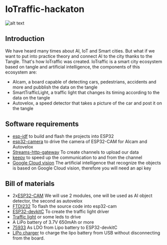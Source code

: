 # IoTraffic-hackaton
![alt text](https://github.com/elRaulito/Iotraffic-hackaton/blob/main/images/cover.png?raw=true)
## Introduction
We have heard many times about AI, IoT and Smart cities. But what if we want to put into practice theory and connect AI to the city thanks to the Tangle. That's how IoTraffic was created.
IoTraffic is a smart city ecosystem based on tangle and artificial intelligence, the components of this ecosystem are:
* AIcam, a board capable of detecting cars, pedestrians, accidents and more and pubblish the data on the tangle
* SmartTrafficLight, a traffic light that changes its timing according to the data on the tangle
* Autovelox, a speed detector that takes a picture of the car and post it on the tangle

## Software requirements

* [esp-idf](https://docs.espressif.com/projects/esp-idf/en/latest/esp32/get-started/index.html#step-2-get-esp-idf) to build and flash the projects into ESP32
* [esp32-camera](https://github.com/espressif/esp32-camera) to drive the camera of ESP32-CAM for AIcam and Autovelox
* [Streams-http-gateway](https://github.com/iot2tangle/Streams-http-gateway) To create channels to upload our data
* [keepy](https://github.com/iot2tangle/Keepy) to speed up the communication to and from the channel
* [Google Cloud vision](https://cloud.google.com/vision/docs/setup) The artificial intelligence that recognize the objects is based on Google Cloud vision, therefore you will need an api key

## Bill of materials

* 2x[ESP32-CAM](https://banggood.app.link/unDr7fFKfbb) We will use 2 modules, one will be used as AI object detector, the second as autovelox
* [FTDI232](https://it.aliexpress.com/item/33037470874.html) To flash the source code into esp32-cam
* [ESP32-devkitC](https://www.mouser.it/ProductDetail/Espressif-Systems/ESP32-DevKitC-S1?qs=%2Fha2pyFaduifTIKK1pCXCmH3HrYUnhPj%2F%2FRqdKjyW8ui2J7Dyx2Ttw%3D%3D) To create the traffic light driver
* [Traffic light](https://ebay.us/JGwnTe) or some leds to drive
* A LiPo battery of 3.7V 650mAh or more
* [75933](https://www.mouser.it/ProductDetail/Texas-Instruments/TPS75933KC?qs=6zVL%252ByCp0mp%2FfuY5MLXvjA%3D%3D) As LDO from Lipo battery to ESP32-devkitC 
* [LiPo charger](https://www.adafruit.com/product/1904) to charge the lipo battery from USB without disconnecting from the board.
